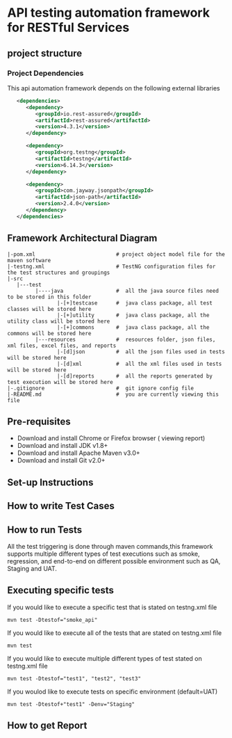 # API testing automation framework for RESTful Services 

## project structure 
### Project Dependencies
This api automation framework depends on the following external libraries 
```xml
   <dependencies>
      <dependency>
         <groupId>io.rest-assured</groupId>
         <artifactId>rest-assured</artifactId>
         <version>4.3.1</version>
      </dependency>

      <dependency>
         <groupId>org.testng</groupId>
         <artifactId>testng</artifactId>
         <version>6.14.3</version>
      </dependency>

      <dependency>
         <groupId>com.jayway.jsonpath</groupId>
         <artifactId>json-path</artifactId>
         <version>2.4.0</version>
      </dependency>
   </dependencies>
```
## Framework Architectural Diagram
```
|-pom.xml                          # project object model file for the maven software
|-testng.xml                       # TestNG configuration files for the test structures and groupings
|-src                              
   |---test
         |----java                 #  all the java source files need to be stored in this folder 
                |-[+]testcase      #  java class package, all test classes will be stored here
                |-[+]utility       #  java class package, all the utility class will be stored here
                |-[+]commons       #  java class package, all the commons will be stored here
         |---resources             #  resources folder, json files, xml files, excel files, and reports
                |-[d]json          #  all the json files used in tests will be stored here
                |-[d]xml           #  all the xml files used in tests will be stored here
                |-[d]reports       #  all the reports generated by test execution will be stored here
|-.gitignore                       #  git ignore config file
|-README.md                        #  you are currently viewing this file
```             
## Pre-requisites
* Download and install Chrome or Firefox browser ( viewing report)
* Download and install JDK v1.8+
* Download and install Apache Maven v3.0+
* Download and install Git v2.0+
## Set-up Instructions

## How to write Test Cases

## How to run Tests
All the test triggering is done through maven commands,this framework supports multiple different types of test executions such as smoke, regression, and end-to-end on different possible environment such as QA, Staging and UAT.
## Executing specific tests
If you would like to execute a specific test that is stated on testng.xml file
```shell script
mvn test -Dtestof="smoke_api"
```
If you would like to execute all of the tests that are stated on testng.xml file
```shell script
mvn test
```
If you would like to execute multiple different types of test stated on testng.xml file
```shell script
mvn test -Dtestof="test1", "test2", "test3"
```
If you woulod like to execute tests on specific environment (default=UAT)
```shell script
mvn test -Dtestof+"test1" -Denv="Staging"
```
## How to get Report